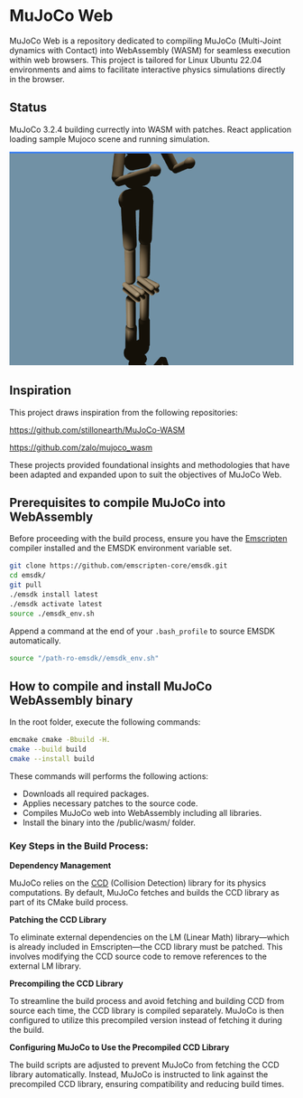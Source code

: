 # MuJoCo Web

MuJoCo Web is a repository dedicated to compiling MuJoCo (Multi-Joint dynamics with Contact) into WebAssembly (WASM) for seamless execution within web browsers. This project is tailored for Linux Ubuntu 22.04 environments and aims to facilitate interactive physics simulations directly in the browser.

## Status

MuJoCo 3.2.4 building currectly into WASM with patches.
React application loading sample Mujoco scene and running simulation.

<img src="docs/example.gif" width="600"/>

## Inspiration

This project draws inspiration from the following repositories:

https://github.com/stillonearth/MuJoCo-WASM

https://github.com/zalo/mujoco_wasm

These projects provided foundational insights and methodologies that have been adapted and expanded upon to suit the objectives of MuJoCo Web.

## Prerequisites to compile MuJoCo into WebAssembly

Before proceeding with the build process, ensure you have the [Emscripten](https://emscripten.org/index.html) compiler installed and the EMSDK environment variable set.

```bash
git clone https://github.com/emscripten-core/emsdk.git
cd emsdk/
git pull
./emsdk install latest
./emsdk activate latest
source ./emsdk_env.sh
```

Append a command at the end of your `.bash_profile` to source EMSDK automatically.

```bash
source "/path-ro-emsdk//emsdk_env.sh"
```

## How to compile and install MuJoCo WebAssembly binary

In the root folder, execute the following commands:

```bash
emcmake cmake -Bbuild -H.
cmake --build build
cmake --install build
```

These commands will performs the following actions:

* Downloads all required packages.
* Applies necessary patches to the source code.
* Compiles MuJoCo web into WebAssembly including all libraries.
* Install the binary into the /public/wasm/ folder.

### Key Steps in the Build Process:

**Dependency Management**

MuJoCo relies on the [CCD](https://github.com/danfis/libccd) (Collision Detection) library for its physics computations. By default, MuJoCo fetches and builds the CCD library as part of its CMake build process.

**Patching the CCD Library**

To eliminate external dependencies on the LM (Linear Math) library—which is already included in Emscripten—the CCD library must be patched. This involves modifying the CCD source code to remove references to the external LM library.

**Precompiling the CCD Library**

To streamline the build process and avoid fetching and building CCD from source each time, the CCD library is compiled separately. MuJoCo is then configured to utilize this precompiled version instead of fetching it during the build.

**Configuring MuJoCo to Use the Precompiled CCD Library**

The build scripts are adjusted to prevent MuJoCo from fetching the CCD library automatically. Instead, MuJoCo is instructed to link against the precompiled CCD library, ensuring compatibility and reducing build times.
